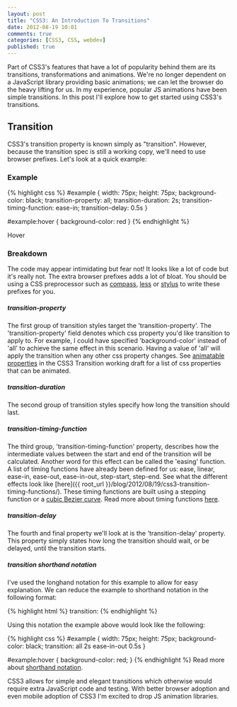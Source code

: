```yaml
---
layout: post
title: "CSS3: An Introduction To Transitions"
date: 2012-08-19 10:01
comments: true
categories: [CSS3, CSS, webdev]
published: true
---
```


Part of CSS3's features that have a lot of popularity behind them are its transitions, transformations and animations. We're no longer dependent on a JavaScript library providing basic animations; we can let the browser do the heavy lifting for us. In my experience, popular JS animations have been simple transitions. In this post I'll explore how to get started using CSS3's transitions.




## Transition

CSS3's transition property is known simply as "transition". However, because the transition spec is still a working copy, we'll need to use browser prefixes. Let's look at a quick example:

### Example

{% highlight css %}
#example {
    width: 75px;
    height: 75px;
    background-color: black;
    transition-property: all;
    transition-duration: 2s;
    transition-timing-function: ease-in;
    transition-delay: 0.5s
}

#example:hover {
    background-color: red
}
{% endhighlight %}

<div id='example'>
   Hover
</div>


### Breakdown
The code may appear intimidating but fear not! It looks like a lot of code but it's really not. The extra browser prefixes adds a lot of bloat. You should be using a CSS preprocessor such as [compass](http://compass-style.org/), [less](http://lesscss.org/) or [stylus](http://learnboost.github.com/stylus/) to write these prefixes for you.

##### transition-property
The first group of transition styles target the 'transition-property'. The 'transition-property' field denotes which css property you'd like transition to apply to. For example, I could have specified 'background-color' instead of 'all' to achieve the same effect in this scenario. Having a value of 'all' will apply the transition when any other css property changes. See [animatable properties](http://www.w3.org/TR/css3-transitions/#animatable-properties) in the CSS3 Transition working draft for a list of css properties that can be animated.

##### transition-duration
The second group of transition styles specify how long the transition should last.

##### transition-timing-function
The third group, 'transition-timing-function' property, describes how the intermediate values between the start and end of the transition will be calculated. Another word for this effect can be called the 'easing' function. A list of timing functions have already been defined for us: ease, linear, ease-in, ease-out, ease-in-out, step-start, step-end. See what the different effects look like [here]({{ root_url }}/blog/2012/08/19/css3-transition-timing-functions/). These timing functions are built using a stepping function or a [cubic Bezier curve](http://en.wikipedia.org/wiki/B%C3%A9zier_curve#Cubic_B.C3.A9zier_curves). Read more about timing functions [here](http://www.w3.org/TR/css3-transitions/#transition-timing-function-property).

##### transition-delay
The fourth and final property we'll look at is the 'transition-delay' property. This property simply states how long the transition should wait, or be delayed, until the transition starts.


##### transition shorthand notation
I've used the longhand notation for this example to allow for easy explanation. We can reduce the example to shorthand notation in the following format:

{% highlight html %}
transition: <property> <duration> <timing-function> <delay> 
{% endhighlight %}

Using this notation the example above would look like the following:

{% highlight css %}
#example {
    width: 75px;
    height: 75px;
    background-color: black;
    transition: all 2s ease-in-out 0.5s
}

#example:hover {
   background-color: red;
}
{% endhighlight %}
Read more about [shorthand notation](http://www.w3.org/TR/css3-transitions/#transition-shorthand-property).

CSS3 allows for simple and elegant transitions which otherwise would require extra JavaScript code and testing. With better browser adoption and even mobile adoption of CSS3 I'm excited to drop JS animation libraries.